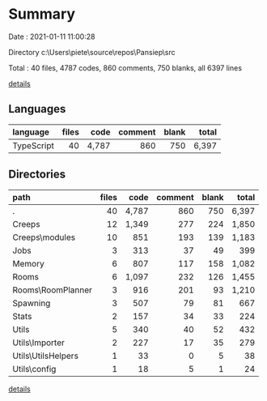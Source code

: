 # Summary

Date : 2021-01-11 11:00:28

Directory c:\Users\piete\source\repos\Pansiep\src

Total : 40 files,  4787 codes, 860 comments, 750 blanks, all 6397 lines

[details](details.md)

## Languages
| language | files | code | comment | blank | total |
| :--- | ---: | ---: | ---: | ---: | ---: |
| TypeScript | 40 | 4,787 | 860 | 750 | 6,397 |

## Directories
| path | files | code | comment | blank | total |
| :--- | ---: | ---: | ---: | ---: | ---: |
| . | 40 | 4,787 | 860 | 750 | 6,397 |
| Creeps | 12 | 1,349 | 277 | 224 | 1,850 |
| Creeps\modules | 10 | 851 | 193 | 139 | 1,183 |
| Jobs | 3 | 313 | 37 | 49 | 399 |
| Memory | 6 | 807 | 117 | 158 | 1,082 |
| Rooms | 6 | 1,097 | 232 | 126 | 1,455 |
| Rooms\RoomPlanner | 3 | 916 | 201 | 93 | 1,210 |
| Spawning | 3 | 507 | 79 | 81 | 667 |
| Stats | 2 | 157 | 34 | 33 | 224 |
| Utils | 5 | 340 | 40 | 52 | 432 |
| Utils\Importer | 2 | 227 | 17 | 35 | 279 |
| Utils\UtilsHelpers | 1 | 33 | 0 | 5 | 38 |
| Utils\config | 1 | 18 | 5 | 1 | 24 |

[details](details.md)